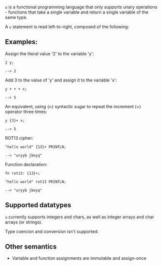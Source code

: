 `u` is a functional programming language that only supports unary operations - functions that
take a single variable and return a single variable of the same type.

A `u` statement is read left-to-right, composed of the following:

## Examples:

Assign the literal value '2' to the variable 'y':

```
2 y;

--> 2
```

Add 3 to the value of 'y' and assign it to the variable 'x':

```
y + + + x;

--> 5
```

An equivalent, using `{n}` syntactic sugar to repeat the increment (+) operator three times:

```
y {3}+ x;

--> 5
```

ROT13 cipher:

```
"hello world" {13}+ PRINTLN;

--> "uryyb jbeyq"
```

Function declaration:

```
fn rot13: {13}+;

"hello world" rot13 PRINTLN;

--> "uryyb jbeyq"
```

## Supported datatypes

`u` currently supports integers and chars, as well as integer arrays and char arrays (or strings).

Type coercion and conversion isn't supported.

## Other semantics

* Variable and function assignments are immutable and assign-once


